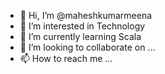 - 👋 Hi, I’m @maheshkumarmeena
- 👀 I’m interested in Technology
- 🌱 I’m currently learning Scala
- 💞️ I’m looking to collaborate on ...
- 📫 How to reach me ...

<!---
maheshkumarmeena/maheshkumarmeena is a ✨ special ✨ repository because its `README.md` (this file) appears on your GitHub profile.
You can click the Preview link to take a look at your changes.
--->

